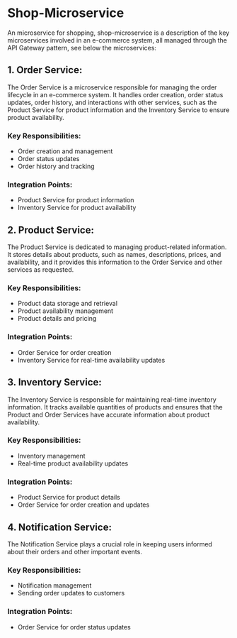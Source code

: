 # Shop-Microservice

 An microservice for shopping, shop-microservice is a description of the key microservices involved in an e-commerce system, all managed through the API Gateway pattern, see below the microservices:

## 1. Order Service:

The Order Service is a microservice responsible for managing the order lifecycle in an e-commerce system. It handles order creation, order status updates, order history, and interactions with other services, such as the Product Service for product information and the Inventory Service to ensure product availability.

### Key Responsibilities:
 - Order creation and management
 - Order status updates
 - Order history and tracking
   
### Integration Points:
 - Product Service for product information
 - Inventory Service for product availability
   
## 2. Product Service:

The Product Service is dedicated to managing product-related information. It stores details about products, such as names, descriptions, prices, and availability, and it provides this information to the Order Service and other services as requested.

### Key Responsibilities:
 - Product data storage and retrieval
 - Product availability management
 - Product details and pricing
   
### Integration Points:
 - Order Service for order creation
 - Inventory Service for real-time availability updates
   
## 3. Inventory Service:

The Inventory Service is responsible for maintaining real-time inventory information. It tracks available quantities of products and ensures that the Product and Order Services have accurate information about product availability.

### Key Responsibilities:
 - Inventory management
 - Real-time product availability updates

### Integration Points:
 - Product Service for product details
 - Order Service for order creation and updates
  
## 4. Notification Service:

The Notification Service plays a crucial role in keeping users informed about their orders and other important events.

### Key Responsibilities:
 - Notification management
 - Sending order updates to customers

### Integration Points:
 - Order Service for order status updates
